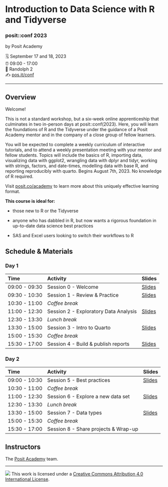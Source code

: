 Introduction to Data Science with R and Tidyverse
================

### posit::conf 2023

by Posit Academy

:spiral_calendar: September 17 and 18, 2023  
:alarm_clock:     09:00 - 17:00  
:hotel:           Randolph 2  
:writing_hand:    [pos.it/conf](http://pos.it/conf)

-----

## Overview

Welcome!

This is not a standard workshop, but a six-week online apprenticeship that culminates in two in-person days at posit::conf(2023). Here, you will learn the foundations of R and the Tidyverse under the guidance of a Posit Academy mentor and in the company of a close group of fellow learners. 

You will be expected to complete a weekly curriculum of interactive tutorials, and to attend a weekly presentation meeting with your mentor and fellow students. Topics will include the basics of R, importing data, visualizing data with ggplot2, wrangling data with dplyr and tidyr, working with strings, factors, and date-times, modelling data with base R, and reporting reproducibly with quarto. Begins August 7th, 2023. No knowledge of R required. 

Visit [posit.co/academy](https://posit.co/products/enterprise/academy/) to learn more about this uniquely effective learning format.

**This course is ideal for:**

* those new to R or the Tidyverse

* anyone who has dabbled in R, but now wants a rigorous foundation in up-to-date data science best practices

* SAS and Excel users looking to switch their workflows to R

## Schedule & Materials

### Day 1

| Time          | Activity                              | Slides
| :------------ | :------------------------------------ | :----- |
| 09:00 - 09:30 | Session 0 - Welcome                   | [Slides](https://intro-tidyverse-2023.netlify.app/_slides/session01-welcome-slides.html)
| 09:30 - 10:30 | Session 1 - Review & Practice         | [Slides](https://intro-tidyverse-2023.netlify.app/_slides/session01-practice-slides.html)|
| 10:30 - 11:00 | *Coffee break*                        |  |
| 11:00 - 12:30 | Session 2 - Exploratory Data Analysis | [Slides](https://github.com/posit-conf-2023/r-intro/blob/main/slides/session02-eda.pdf) |
| 12:30 - 13:30 | *Lunch break*                         |  |
| 13:30 - 15:00 | Session 3 - Intro to Quarto           | [Slides](https://intro-tidyverse-2023.netlify.app/_slides/session03-quarto.html) |
| 15:00 - 15:30 | *Coffee break*                        |  |
| 15:30 - 17:00 | Session 4 - Build & publish reports   | [Slides](https://github.com/posit-conf-2023/r-intro/blob/main/slides/session04-reports.pdf)  |

### Day 2

| Time          | Activity                             | Slides
| :------------ | :----------------------------------- | :----- |
| 09:00 - 10:30 | Session 5 - Best practices           | [Slides](https://github.com/posit-conf-2023/r-intro/blob/main/slides/session05-best-practices.pdf) |
| 10:30 - 11:00 | *Coffee break*                       |  |
| 11:00 - 12:30 | Session 6 - Explore a new data set   | [Slides](https://github.com/posit-conf-2023/r-intro/blob/main/slides/session06-new-data.pdf) |
| 12:30 - 13:30 | *Lunch break*                        |  |
| 13:30 - 15:00 | Session 7 - Data types               | [Slides](https://intro-tidyverse-2023.netlify.app/_slides/session07-types-slides.html) |
| 15:00 - 15:30 | *Coffee break*                       |  |
| 15:30 - 17:00 | Session 8 - Share projects & Wrap-up |  |


## Instructors

The [Posit Academy](https://posit.co/products/enterprise/academy/) team.

-----

![](https://i.creativecommons.org/l/by/4.0/88x31.png) This work is
licensed under a [Creative Commons Attribution 4.0 International
License](https://creativecommons.org/licenses/by/4.0/).
